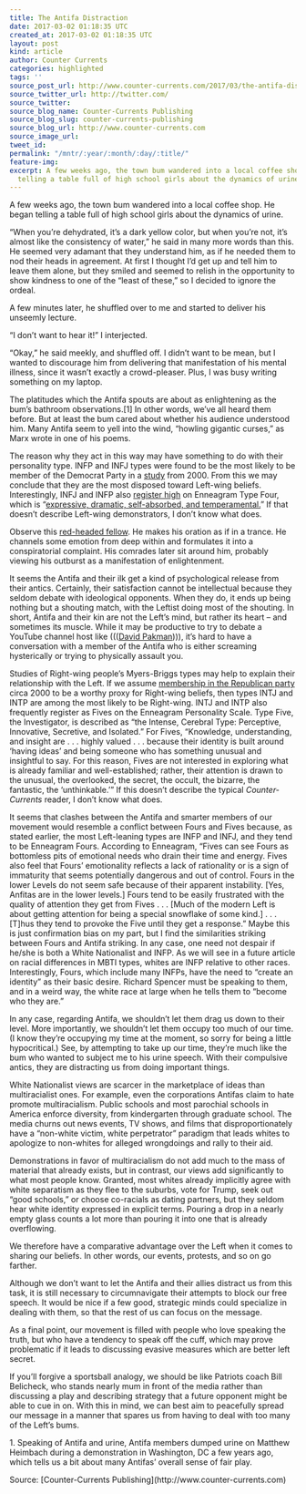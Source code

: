 ```yaml
---
title: The Antifa Distraction
date: 2017-03-02 01:18:35 UTC
created_at: 2017-03-02 01:18:35 UTC
layout: post
kind: article
author: Counter Currents
categories: highlighted
tags: ''
source_post_url: http://www.counter-currents.com/2017/03/the-antifa-distraction/
source_twitter_url: http://twitter.com/
source_twitter: 
source_blog_name: Counter-Currents Publishing
source_blog_slug: counter-currents-publishing
source_blog_url: http://www.counter-currents.com
source_image_url: 
tweet_id: 
permalink: "/mntr/:year/:month/:day/:title/"
feature-img: 
excerpt: A few weeks ago, the town bum wandered into a local coffee shop. He began
  telling a table full of high school girls about the dynamics of urine.
---
```

[](http://www.counter-currents.com/wp-content/uploads/2017/03/3-1-17-2-1.jpg)

A few weeks ago, the town bum wandered into a local coffee shop. He began telling a table full of high school girls about the dynamics of urine.<span id="more-69649"></span>

“When you’re dehydrated, it’s a dark yellow color, but when you’re not, it’s almost like the consistency of water,” he said in many more words than this. He seemed very adamant that they understand him, as if he needed them to nod their heads in agreement. At first I thought I’d get up and tell him to leave them alone, but they smiled and seemed to relish in the opportunity to show kindness to one of the “least of these,” so I decided to ignore the ordeal.

A few minutes later, he shuffled over to me and started to deliver his unseemly lecture.

“I don’t want to hear it!” I interjected.

“Okay,” he said meekly, and shuffled off. I didn’t want to be mean, but I wanted to discourage him from delivering that manifestation of his mental illness, since it wasn’t exactly a crowd-pleaser. Plus, I was busy writing something on my laptop.

The platitudes which the Antifa spouts are about as enlightening as the bum’s bathroom observations.[1] In other words, we’ve all heard them before. But at least the bum cared about whether his audience understood him. Many Antifa seem to yell into the wind, “howling gigantic curses,” as Marx wrote in one of his poems.

The reason why they act in this way may have something to do with their personality type. INFP and INFJ types were found to be the most likely to be member of the Democrat Party in a [study](http://politicaltypes.com/images/National_sample_typexparty.png) from 2000\. From this we may conclude that they are the most disposed toward Left-wing beliefs. Interestingly, INFJ and INFP also [register high](http://www.typologycentral.com/forums/enneagram/55493-blackcats-mbti-enneatype-correlation-chart-12.html#post1860250) on Enneagram Type Four, which is “[expressive, dramatic, self-absorbed, and temperamental.](https://www.enneagraminstitute.com/type-4)” If that doesn’t describe Left-wing demonstrators, I don’t know what does.

Observe this [red-headed fellow](https://www.youtube.com/watch?v=9i37PE1JbI4). He makes his oration as if in a trance. He channels some emotion from deep within and formulates it into a conspiratorial complaint. His comrades later sit around him, probably viewing his outburst as a manifestation of enlightenment.

It seems the Antifa and their ilk get a kind of psychological release from their antics. Certainly, their satisfaction cannot be intellectual because they seldom debate with ideological opponents. When they do, it ends up being nothing but a shouting match, with the Leftist doing most of the shouting. In short, Antifa and their kin are not the Left’s mind, but rather its heart – and sometimes its muscle. While it may be productive to try to debate a YouTube channel host like ((([David Pakman](https://www.youtube.com/watch?v=0cKNhjQHWFo)))), it’s hard to have a conversation with a member of the Antifa who is either screaming hysterically or trying to physically assault you.

Studies of Right-wing people’s Myers-Briggs types may help to explain their relationship with the Left. If we assume [membership in the Republican party](http://politicaltypes.com/images/National_sample_typexparty.png) circa 2000 to be a worthy proxy for Right-wing beliefs, then types INTJ and INTP are among the most likely to be Right-wing. INTJ and INTP also frequently register as Fives on the Enneagram Personality Scale. Type Five, the Investigator, is described as “the Intense, Cerebral Type: Perceptive, Innovative, Secretive, and Isolated.” For Fives, “Knowledge, understanding, and insight are . . . highly valued . . . because their identity is built around ‘having ideas’ and being someone who has something unusual and insightful to say. For this reason, Fives are not interested in exploring what is already familiar and well-established; rather, their attention is drawn to the unusual, the overlooked, the secret, the occult, the bizarre, the fantastic, the ‘unthinkable.’” If this doesn’t describe the typical _Counter-Currents_ reader, I don’t know what does.

It seems that clashes between the Antifa and smarter members of our movement would resemble a conflict between Fours and Fives because, as stated earlier, the most Left-leaning types are INFP and INFJ, and they tend to be Enneagram Fours. According to Enneagram, “Fives can see Fours as bottomless pits of emotional needs who drain their time and energy. Fives also feel that Fours’ emotionality reflects a lack of rationality or is a sign of immaturity that seems potentially dangerous and out of control. Fours in the lower Levels do not seem safe because of their apparent instability. [Yes, Anfitas are in the lower levels.] Fours tend to be easily frustrated with the quality of attention they get from Fives . . . [Much of the modern Left is about getting attention for being a special snowflake of some kind.] . . . [T]hus they tend to provoke the Five until they get a response.” Maybe this is just confirmation bias on my part, but I find the similarities striking between Fours and Antifa striking. In any case, one need not despair if he/she is both a White Nationalist and INFP. As we will see in a future article on racial differences in MBTI types, whites are INFP relative to other races. Interestingly, Fours, which include many INFPs, have the need to “create an identity” as their basic desire. Richard Spencer must be speaking to them, and in a weird way, the white race at large when he tells them to “become who they are.”

In any case, regarding Antifa, we shouldn’t let them drag us down to their level. More importantly, we shouldn’t let them occupy too much of our time. (I know they’re occupying my time at the moment, so sorry for being a little hypocritical.) See, by attempting to take up our time, they’re much like the bum who wanted to subject me to his urine speech. With their compulsive antics, they are distracting us from doing important things.

White Nationalist views are scarcer in the marketplace of ideas than multiracialist ones. For example, even the corporations Antifas claim to hate promote multiracialism. Public schools and most parochial schools in America enforce diversity, from kindergarten through graduate school. The media churns out news events, TV shows, and films that disproportionately have a “non-white victim, white perpetrator” paradigm that leads whites to apologize to non-whites for alleged wrongdoings and rally to their aid.

Demonstrations in favor of multiracialism do not add much to the mass of material that already exists, but in contrast, our views add significantly to what most people know. Granted, most whites already implicitly agree with white separatism as they flee to the suburbs, vote for Trump, seek out “good schools,” or choose co-racials as dating partners, but they seldom hear white identity expressed in explicit terms. Pouring a drop in a nearly empty glass counts a lot more than pouring it into one that is already overflowing.

We therefore have a comparative advantage over the Left when it comes to sharing our beliefs. In other words, our events, protests, and so on go farther.

Although we don’t want to let the Antifa and their allies distract us from this task, it is still necessary to circumnavigate their attempts to block our free speech. It would be nice if a few good, strategic minds could specialize in dealing with them, so that the rest of us can focus on the message.

As a final point, our movement is filled with people who love speaking the truth, but who have a tendency to speak off the cuff, which may prove problematic if it leads to discussing evasive measures which are better left secret.

If you’ll forgive a sportsball analogy, we should be like Patriots coach Bill Belicheck, who stands nearly mum in front of the media rather than discussing a play and describing strategy that a future opponent might be able to cue in on. With this in mind, we can best aim to peacefully spread our message in a manner that spares us from having to deal with too many of the Left’s bums.

1\. Speaking of Antifa and urine, Antifa members dumped urine on Matthew Heimbach during a demonstration in Washington, DC a few years ago, which tells us a bit about many Antifas’ overall sense of fair play.  

<div class="">Source: [Counter-Currents Publishing](http://www.counter-currents.com)</div>
